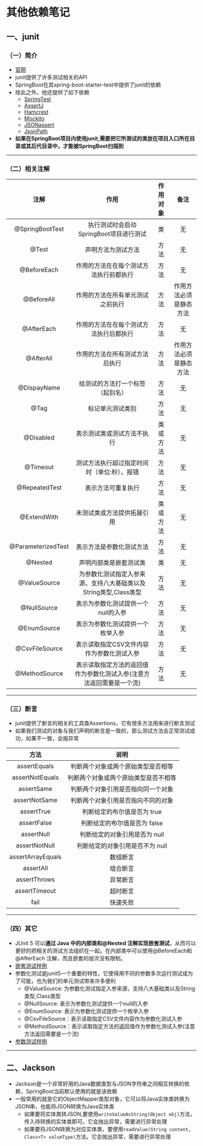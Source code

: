 # 其他依赖笔记

## 一、junit

### （一）简介

+ [官网](https://junit.org/junit5/)
+ junit提供了许多测试相关的API
+ SpringBoot在其spring-boot-starter-test中提供了junit的依赖
+ 除此之外，他还提供了如下依赖
  + [SpringTest](https://docs.spring.io/spring-framework/docs/6.0.4/reference/html/testing.html#integration-testing)
  + [AssertJ](https://assertj.github.io/doc/)
  + [Hamcrest](https://github.com/hamcrest/JavaHamcrest)
  + [Mockito](https://site.mockito.org/)
  + [JSONassert](https://github.com/skyscreamer/JSONassert)
  + [JsonPath](https://github.com/json-path/JsonPath)
+ **如果在SpringBoot项目内使用junit,需要把它所测试的类放在项目入口所在目录或其后代目录中，才能被SpringBoot扫描到**

---

### （二）相关注解

|注解|作用|作用对象|备注|
|:---:|:---:|:---:|:---:|
|@SpringBootTest|执行测试时会启动SpringBoot项目进行测试|类|无|
|@Test|声明方法为测试方法|方法|无|
|@BeforeEach|作用的方法在在每个测试方法执行前都执行|方法|无|
|@BeforeAll|作用的方法在所有单元测试之前执行|方法|作用方法必须是静态方法|
|@AfterEach|作用的方法在在每个测试方法执行后都执行|方法|无|
|@AfterAll|作用的方法在所有测试方法后执行|方法|作用方法必须是静态方法|
|@DispayName|给测试的方法打一个标签（起别名）|方法|无|
|@Tag|标记单元测试类别|方法|无|
|@Disabled|表示测试类或测试方法不执行|类或方法|无|
|@Timeout|测试方法执行超过指定时间时（单位:秒），报错|方法|无|
|@RepeatedTest|表示方法可重复执行|方法|无|
|@ExtendWith|未测试类或方法提供拓展引用|类或方法|无|
|@ParameterizedTest|表示方法是参数化测试方法|方法|无|
|@Nested|声明内部类是嵌套测试类|类|无|
|@ValueSource|为参数化测试指定入参来源，支持八大基础类以及String类型,Class类型|方法|无|
|@NullSource|表示为参数化测试提供一个null的入参|方法|无|
|@EnumSource|表示为参数化测试提供一个枚举入参|方法|无|
|@CsvFileSource|表示读取指定CSV文件内容作为参数化测试入参|方法|无|
|@MethodSource|表示读取指定方法的返回值作为参数化测试入参(注意方法返回需要是一个流)|方法|无|

---

### （三）断言

+ junit提供了断言的相关的工具类Assertions，它有很多方法用来进行断言测试
+ 如果我们测试的对象与我们声明的断言是一致的，那么测试方法会正常测试成功，如果不一致，会报异常

|方法|说明|
|:---:|:---:|
|assertEquals|判断两个对象或两个原始类型是否相等|
|assertNotEquals|判断两个对象或两个原始类型是否不相等|
|assertSame|判断两个对象引用是否指向同一个对象|
|assertNotSame|判断两个对象引用是否指向不同的对象|
|assertTrue|判断给定的布尔值是否为 true|
|assertFalse|判断给定的布尔值是否为 false|
|assertNull|判断给定的对象引用是否为 null|
|assertNotNull|判断给定的对象引用是否不为 null|
|assertArrayEquals|数组断言|
|assertAll|组合断言|
|assertThrows|异常断言|
|assertTimeout|超时断言|
|fail|快速失败|

---

### （四）其它

+ JUnit 5 可以**通过 Java 中的内部类和@Nested 注解实现嵌套测试**，从而可以更好的把相关的测试方法组织在一起。在内部类中可以使用@BeforeEach和@AfterEach 注解，而且嵌套的层次没有限制。
+ [嵌套测试样例](../源码/SpringBoot/SpringBootConfiguration/src/main/java/com/springboot/example/springbootconfiguration/test/NestedTest.java)
+ 参数化测试是junit5一个重要的特性，它使得用不同的参数多次运行测试成为了可能，也为我们的单元测试带来许多便利
  + @ValueSource: 为参数化测试指定入参来源，支持八大基础类以及String类型,Class类型
  + @NullSource: 表示为参数化测试提供一个null的入参
  + @EnumSource: 表示为参数化测试提供一个枚举入参
  + @CsvFileSource：表示读取指定CSV文件内容作为参数化测试入参
  + @MethodSource：表示读取指定方法的返回值作为参数化测试入参(注意方法返回需要是一个流)
+ [参数测试样例](../源码/SpringBoot/SpringBootConfiguration/src/main/java/com/springboot/example/springbootconfiguration/test/ParamTest.java)

---

## 二、Jackson

+ Jackson是一个非常好用的Java数据类型与JSON字符串之间相互转换的依赖，SpringBoot当前默认使用的就是该依赖
+ 一般常用的就是它的ObjectMapper类型对象，它可以将Java实体类转换为JSON串，也能将JSON转换为Java实体类
  + 如果要将实体类转JSON,要使用`writeValueAsString(Object obj)`方法，传入待转换的实体类即可。它会抛出异常，需要进行异常处理
  + 如果要将JSON转换为对应实体类，要使用`readValue(String content, Class<T> valueType)`方法，它会抛出异常，需要进行异常处理



